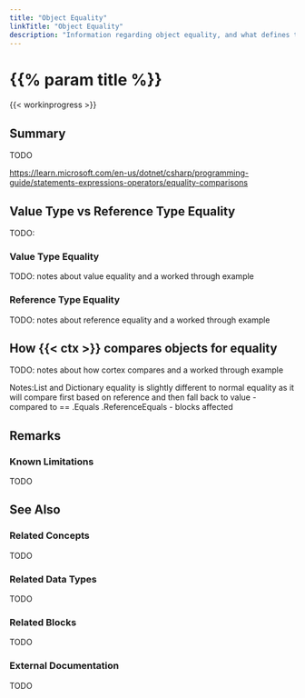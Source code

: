 ```yaml
---
title: "Object Equality"
linkTitle: "Object Equality"
description: "Information regarding object equality, and what defines two objects as equal."
---
```


# {{% param title %}}

{{< workinprogress >}}

## Summary

TODO

https://learn.microsoft.com/en-us/dotnet/csharp/programming-guide/statements-expressions-operators/equality-comparisons

## Value Type vs Reference Type Equality

TODO:

### Value Type Equality

TODO: notes about value equality and a worked through example

### Reference Type Equality

TODO: notes about reference equality and a worked through example

## How {{< ctx >}} compares objects for equality

TODO: notes about how cortex compares and a worked through example

Notes:List and Dictionary equality is slightly different to normal equality as it will compare first based on reference and then fall back to value - compared to == .Equals .ReferenceEquals - blocks affected

## Remarks

### Known Limitations

TODO

## See Also

### Related Concepts

TODO

### Related Data Types

TODO

### Related Blocks

TODO

### External Documentation

TODO
